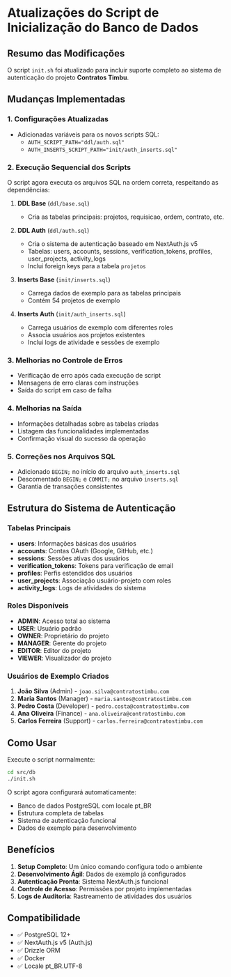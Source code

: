 # Atualizações do Script de Inicialização do Banco de Dados

## Resumo das Modificações

O script `init.sh` foi atualizado para incluir suporte completo ao sistema de autenticação do projeto **Contratos Timbu**.

## Mudanças Implementadas

### 1. Configurações Atualizadas

- Adicionadas variáveis para os novos scripts SQL:
  - `AUTH_SCRIPT_PATH="ddl/auth.sql"`
  - `AUTH_INSERTS_SCRIPT_PATH="init/auth_inserts.sql"`

### 2. Execução Sequencial dos Scripts

O script agora executa os arquivos SQL na ordem correta, respeitando as dependências:

1. **DDL Base** (`ddl/base.sql`)
   - Cria as tabelas principais: projetos, requisicao, ordem, contrato, etc.

2. **DDL Auth** (`ddl/auth.sql`)
   - Cria o sistema de autenticação baseado em NextAuth.js v5
   - Tabelas: users, accounts, sessions, verification_tokens, profiles, user_projects, activity_logs
   - Inclui foreign keys para a tabela `projetos`

3. **Inserts Base** (`init/inserts.sql`)
   - Carrega dados de exemplo para as tabelas principais
   - Contém 54 projetos de exemplo

4. **Inserts Auth** (`init/auth_inserts.sql`)
   - Carrega usuários de exemplo com diferentes roles
   - Associa usuários aos projetos existentes
   - Inclui logs de atividade e sessões de exemplo

### 3. Melhorias no Controle de Erros

- Verificação de erro após cada execução de script
- Mensagens de erro claras com instruções
- Saída do script em caso de falha

### 4. Melhorias na Saída

- Informações detalhadas sobre as tabelas criadas
- Listagem das funcionalidades implementadas
- Confirmação visual do sucesso da operação

### 5. Correções nos Arquivos SQL

- Adicionado `BEGIN;` no início do arquivo `auth_inserts.sql`
- Descomentado `BEGIN;` e `COMMIT;` no arquivo `inserts.sql`
- Garantia de transações consistentes

## Estrutura do Sistema de Autenticação

### Tabelas Principais

- **users**: Informações básicas dos usuários
- **accounts**: Contas OAuth (Google, GitHub, etc.)
- **sessions**: Sessões ativas dos usuários
- **verification_tokens**: Tokens para verificação de email
- **profiles**: Perfis estendidos dos usuários
- **user_projects**: Associação usuário-projeto com roles
- **activity_logs**: Logs de atividades do sistema

### Roles Disponíveis

- **ADMIN**: Acesso total ao sistema
- **USER**: Usuário padrão
- **OWNER**: Proprietário do projeto
- **MANAGER**: Gerente do projeto
- **EDITOR**: Editor do projeto
- **VIEWER**: Visualizador do projeto

### Usuários de Exemplo Criados

1. **João Silva** (Admin) - `joao.silva@contratostimbu.com`
2. **Maria Santos** (Manager) - `maria.santos@contratostimbu.com`
3. **Pedro Costa** (Developer) - `pedro.costa@contratostimbu.com`
4. **Ana Oliveira** (Finance) - `ana.oliveira@contratostimbu.com`
5. **Carlos Ferreira** (Support) - `carlos.ferreira@contratostimbu.com`

## Como Usar

Execute o script normalmente:

```bash
cd src/db
./init.sh
```

O script agora configurará automaticamente:

- Banco de dados PostgreSQL com locale pt_BR
- Estrutura completa de tabelas
- Sistema de autenticação funcional
- Dados de exemplo para desenvolvimento

## Benefícios

1. **Setup Completo**: Um único comando configura todo o ambiente
2. **Desenvolvimento Ágil**: Dados de exemplo já configurados
3. **Autenticação Pronta**: Sistema NextAuth.js funcional
4. **Controle de Acesso**: Permissões por projeto implementadas
5. **Logs de Auditoria**: Rastreamento de atividades dos usuários

## Compatibilidade

- ✅ PostgreSQL 12+
- ✅ NextAuth.js v5 (Auth.js)
- ✅ Drizzle ORM
- ✅ Docker
- ✅ Locale pt_BR.UTF-8
